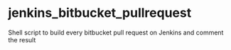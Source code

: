 # jenkins_bitbucket_pullrequest
Shell script to build every bitbucket pull request on Jenkins and comment the result
